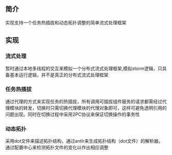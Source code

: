 ## 简介
实现支持一个任务热插拔和动态拓扑调整的简单流式处理框架

## 实现
### 流式处理
暂时通过本地多线程的交互来模拟一个分布式流式处理框架,模拟storm逻辑，只具备基本运行逻辑，并不是真正的分布式流式处理框架

### 任务热插拔
通过代理的方式来实现任务的热插拔，所有调用可插拔组件服务的请求都需经过代理模块的转发，切换时只需切换代理模块的代理对象即可，这样可避免透明引用的问题出现。同时在切换过程中采用2PC协议来保证切换操作的事务性

### 动态拓扑
采用dot文件来描述拓扑结构，通过antlr来生成拓扑结构（dot文件）的解析器，通过配置中心来检测拓扑文件的变化以作出相应调整
